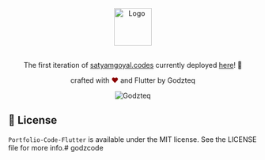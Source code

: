 <div align="center">
  <img alt="Logo" src="https://github.com/SatYu26/Portfolio-Code-Flutter/blob/master/assets/icon_dark.png" height="76" />
</div>

<br>

<p align="center">
The first iteration of <a href="https://satyamgoyal.codes/" target="_blank">satyamgoyal.codes</a> currently deployed <a href="https://satyamgoyal.codes/" target="_blank">here</a>! 🎉</p>

<p align="center">
crafted with <span style="color: #8b0000;">&hearts;</span> and Flutter by Godzteq
</p>
<p align="center">
    <img src="https://img.shields.io/badge/author-Satyam_Goyal-blue" alt="Godzteq"/>
</p>


## 📜 License

`Portfolio-Code-Flutter` is available under the MIT license. See the LICENSE file for more info.# godzcode
